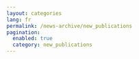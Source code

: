 ```yaml
---
layout: categories
lang: fr
permalink: /news-archive/new_publications
pagination: 
  enabled: true
  category: new_publications
---
```

